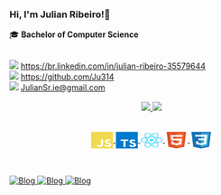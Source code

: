 ### Hi, I'm Julian Ribeiro!👋


🎓 **Bachelor of Computer Science**

</br>

<div align="left">
  <img src="https://img.shields.io/badge/LinkedIn-0077B5?style=for-the-badge&logo=linkedin&logoColor=white" />
  <a href="https://br.linkedin.com/in/julian-ribeiro-35579644" target="_blank">https://br.linkedin.com/in/julian-ribeiro-35579644</a></br>
  <img src="https://img.shields.io/badge/GitHub-100000?style=for-the-badge&logo=github&logoColor=white" />
    <a href="https://github.com/Ju314" target="_blank">https://github.com/Ju314</a> </br>
  <img src= "https://img.shields.io/badge/Gmail-D14836?style=for-the-badge&logo=gmail&logoColor=white" /> 
    <a href = "mailto:juliansr.ie@gmail.com" target="_blank">JulianSr.ie@gmail.com </a>
</div><br>

<div align="center">
  <a href="https://github.com/Ju314">
  <img height="180em" src="https://github-readme-stats.vercel.app/api?username=ju314&show_icons=true&theme=dracula&include_all_commits=true&count_private=true"/>
  <img height="180em" src="https://github-readme-stats.vercel.app/api/top-langs/?username=ju314&layout=compact&langs_count=7&theme=dracula"/>
</div></br>
  
<div align="center"><br>
  <img align="center" alt="Ju-Js" height="30" width="40" src="https://raw.githubusercontent.com/devicons/devicon/master/icons/javascript/javascript-plain.svg">
  <img align="center" alt="Ju-Ts" height="30" width="40" src="https://raw.githubusercontent.com/devicons/devicon/master/icons/typescript/typescript-plain.svg">
  <img align="center" alt="Ju-React" height="30" width="40" src="https://raw.githubusercontent.com/devicons/devicon/master/icons/react/react-original.svg">
  <img align="center" alt="Ju-HTML" height="30" width="40" src="https://raw.githubusercontent.com/devicons/devicon/master/icons/html5/html5-original.svg">
  <img align="center" alt="Ju-CSS" height="30" width="40" src="https://raw.githubusercontent.com/devicons/devicon/master/icons/css3/css3-original.svg">
</div></br></br>
  
  ![Blog](https://img.shields.io/badge/JavaScript-F7DF1E?style=for-the-badge&logo=javascript&logoColor=black
)
![Blog](https://img.shields.io/badge/TypeScript-007ACC?style=for-the-badge&logo=typescript&logoColor=white
)
![Blog](https://img.shields.io/badge/React_Native-20232A?style=for-the-badge&logo=react&logoColor=61DAFB
)
